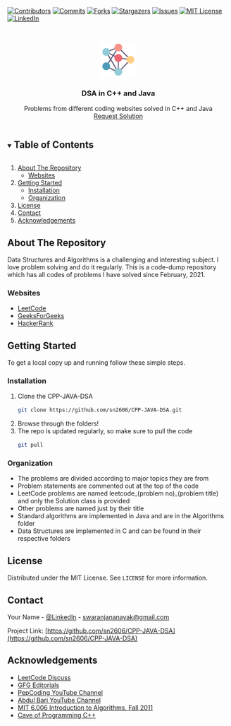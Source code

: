 <!--
*** Thanks for checking out the Best-README-Template. If you have a suggestion
*** that would make this better, please fork the CPP-JAVA-DSA and create a pull request
*** or simply open an issue with the tag "enhancement".
*** Thanks again! Now go create something AMAZING! :D
***
*** https://github.com/sn2606/CPP-JAVA-DSA
***
*** To avoid retyping too much info. Do a search and replace for the following:
*** sn2606, CPP-JAVA-DSA, https://www.linkedin.com/in/swaranjana-nayak/, swaranjananayak@gmail.com, DSA in C++ and Java, Problems from different coding websites solved in C++ and Java
-->



<!-- PROJECT SHIELDS -->
<!--
*** I'm using markdown "reference style" links for readability.
*** Reference links are enclosed in brackets [ ] instead of parentheses ( ).
*** See the bottom of this document for the declaration of the reference variables
*** for contributors-url, forks-url, etc. This is an optional, concise syntax you may use.
*** https://www.markdownguide.org/basic-syntax/#reference-style-links
-->
[![Contributors][contributors-shield]][contributors-url]
[![Commits][commits-shield]][commits-url]
[![Forks][forks-shield]][forks-url]
[![Stargazers][stars-shield]][stars-url]
[![Issues][issues-shield]][issues-url]
[![MIT License][license-shield]][license-url]
[![LinkedIn][linkedin-shield]][linkedin-url]



<!-- PROJECT LOGO -->
<br />
<p align="center">
  <a href="https://github.com/sn2606/CPP-JAVA-DSA">
    <img src="Images/neural.png" alt="Logo" width="80" height="80">
  </a>

  <h3 align="center">DSA in C++ and Java</h3>

  <p align="center">
    Problems from different coding websites solved in C++ and Java
    <br />
    <a href="https://github.com/sn2606/CPP-JAVA-DSA/issues">Request Solution</a>
  </p>
</p>



<!-- TABLE OF CONTENTS -->
<details open="open">
  <summary><h2 style="display: inline-block">Table of Contents</h2></summary>
  <ol>
    <li>
      <a href="#about-the-repository">About The Repository</a>
      <ul>
        <li><a href="#websites">Websites</a></li>
      </ul>
    </li>
    <li>
      <a href="#getting-started">Getting Started</a>
      <ul>
        <li><a href="#installation">Installation</a></li>
        <li><a href="#organization">Organization</a></li>
      </ul>
    </li>
    <li><a href="#license">License</a></li>
    <li><a href="#contact">Contact</a></li>
    <li><a href="#acknowledgements">Acknowledgements</a></li>
  </ol>
</details>



<!-- ABOUT THE PROJECT -->
## About The Repository

Data Structures and Algorithms is a challenging and interesting subject. I love problem solving and do it regularly. This is a code-dump repository which has all codes of problems I have solved since February, 2021.


### Websites

* [LeetCode](https://leetcode.com/)
* [GeeksForGeeks](https://www.geeksforgeeks.org/)
* [HackerRank](https://www.hackerrank.com/)



<!-- GETTING STARTED -->
## Getting Started

To get a local copy up and running follow these simple steps.

### Installation

1. Clone the CPP-JAVA-DSA
   ```sh
   git clone https://github.com/sn2606/CPP-JAVA-DSA.git
   ```
2. Browse through the folders!
3. The repo is updated regularly, so make sure to pull the code
   ```sh
   git pull
   ```


### Organization

* The problems are divided according to major topics they are from
* Problem statements are commented out at the top of the code
* LeetCode problems are named leetcode_(problem no)_(problem title) and only the Solution class is provided
* Other problems are named just by their title
* Standard algorithms are implemented in Java and are in the Algorithms folder
* Data Structures are implemented in C and can be found in their respective folders



<!-- LICENSE -->
## License

Distributed under the MIT License. See `LICENSE` for more information.



<!-- CONTACT -->
## Contact

Your Name - [@LinkedIn](https://www.linkedin.com/in/swaranjana-nayak/) - swaranjananayak@gmail.com

Project Link: [https://github.com/sn2606/CPP-JAVA-DSA](https://github.com/sn2606/CPP-JAVA-DSA)



<!-- ACKNOWLEDGEMENTS -->
## Acknowledgements

* [LeetCode Discuss](https://leetcode.com/)
* [GFG Editorials](https://www.geeksforgeeks.org/)
* [PepCoding YouTube Channel](https://www.youtube.com/channel/UC7rNzgC2fEBVpb-q_acpsmw)
* [Abdul Bari YouTube Channel](https://www.youtube.com/channel/UCZCFT11CWBi3MHNlGf019nw)
* [MIT 6.006 Introduction to Algorithms, Fall 2011](https://www.youtube.com/watch?v=HtSuA80QTyo&list=PLUl4u3cNGP61Oq3tWYp6V_F-5jb5L2iHb)
* [Cave of Programming C++](https://courses.caveofprogramming.com/courses/)



<!-- MARKDOWN LINKS & IMAGES -->
<!-- https://www.markdownguide.org/basic-syntax/#reference-style-links -->
[contributors-shield]: https://img.shields.io/github/contributors/sn2606/CPP-JAVA-DSA.svg?style=for-the-badge
[contributors-url]: https://github.com/sn2606/CPP-JAVA-DSA/graphs/contributors
[commits-shield]: https://img.shields.io/github/commits/sn2606/CPP-JAVA-DSA.svg?style=for-the-badge
[commits-url]: https://github.com/sn2606/CPP-JAVA-DSA/commits/master
[forks-shield]: https://img.shields.io/github/forks/sn2606/CPP-JAVA-DSA.svg?style=for-the-badge
[forks-url]: https://github.com/sn2606/CPP-JAVA-DSA/network/members
[stars-shield]: https://img.shields.io/github/stars/sn2606/CPP-JAVA-DSA.svg?style=for-the-badge
[stars-url]: https://github.com/sn2606/CPP-JAVA-DSA/stargazers
[issues-shield]: https://img.shields.io/github/issues/sn2606/CPP-JAVA-DSA.svg?style=for-the-badge
[issues-url]: https://github.com/sn2606/CPP-JAVA-DSA/issues
[license-shield]: https://img.shields.io/github/license/sn2606/CPP-JAVA-DSA.svg?style=for-the-badge
[license-url]: https://github.com/sn2606/CPP-JAVA-DSA/blob/master/LICENSE.txt
[linkedin-shield]: https://img.shields.io/badge/-LinkedIn-black.svg?style=for-the-badge&logo=linkedin&colorB=555
[linkedin-url]: https://linkedin.com/in/sn2606
